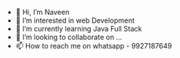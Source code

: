 - 👋 Hi, I’m Naveen 
- 👀 I’m interested in web Development
- 🌱 I’m currently learning Java Full Stack 
- 💞️ I’m looking to collaborate on ...
- 📫 How to reach me on whatsapp - 9927187649


<!---
007naveen007/007naveen007 is a ✨ special ✨ repository because its `README.md` (this file) appears on your GitHub profile.
You can click the Preview link to take a look at your changes.
--->

